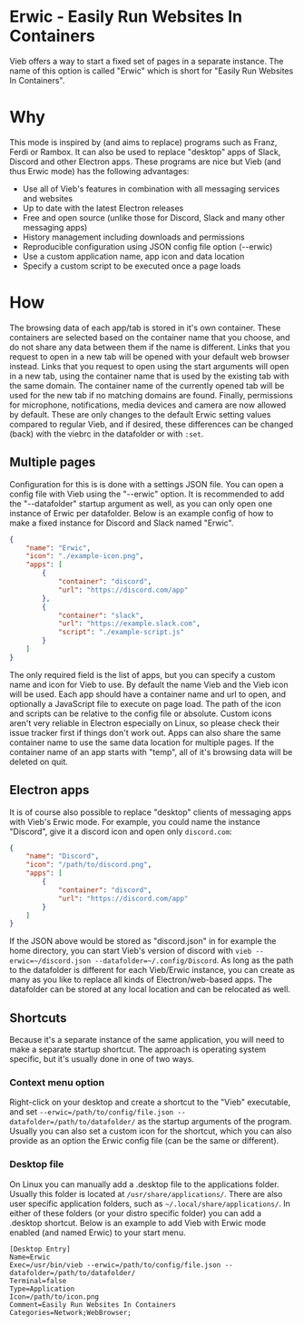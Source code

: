 Erwic - Easily Run Websites In Containers
=========================================

Vieb offers a way to start a fixed set of pages in a separate instance.
The name of this option is called "Erwic" which is short for "Easily Run Websites In Containers".

# Why

This mode is inspired by (and aims to replace) programs such as Franz, Ferdi or Rambox.
It can also be used to replace "desktop" apps of Slack, Discord and other Electron apps.
These programs are nice but Vieb (and thus Erwic mode) has the following advantages:

- Use all of Vieb's features in combination with all messaging services and websites
- Up to date with the latest Electron releases
- Free and open source (unlike those for Discord, Slack and many other messaging apps)
- History management including downloads and permissions
- Reproducible configuration using JSON config file option (--erwic)
- Use a custom application name, app icon and data location
- Specify a custom script to be executed once a page loads

# How

The browsing data of each app/tab is stored in it's own container.
These containers are selected based on the container name that you choose,
and do not share any data between them if the name is different.
Links that you request to open in a new tab will be opened with your default web browser instead.
Links that you request to open using the start arguments will open in a new tab,
using the container name that is used by the existing tab with the same domain.
The container name of the currently opened tab will be used for the new tab if no matching domains are found.
Finally, permissions for microphone, notifications, media devices and camera are now allowed by default.
These are only changes to the default Erwic setting values compared to regular Vieb,
and if desired, these differences can be changed (back) with the viebrc in the datafolder or with `:set`.

## Multiple pages

Configuration for this is is done with a settings JSON file.
You can open a config file with Vieb using the "--erwic" option.
It is recommended to add the "--datafolder" startup argument as well,
as you can only open one instance of Erwic per datafolder.
Below is an example config of how to make a fixed instance for Discord and Slack named "Erwic".

```json
{
    "name": "Erwic",
    "icon": "./example-icon.png",
    "apps": [
        {
            "container": "discord",
            "url": "https://discord.com/app"
        },
        {
            "container": "slack",
            "url": "https://example.slack.com",
            "script": "./example-script.js"
        }
    ]
}
```

The only required field is the list of apps,
but you can specify a custom name and icon for Vieb to use.
By default the name Vieb and the Vieb icon will be used.
Each app should have a container name and url to open, and optionally a JavaScript file to execute on page load.
The path of the icon and scripts can be relative to the config file or absolute.
Custom icons aren't very reliable in Electron especially on Linux,
so please check their issue tracker first if things don't work out.
Apps can also share the same container name to use the same data location for multiple pages.
If the container name of an app starts with "temp", all of it's browsing data will be deleted on quit.

## Electron apps

It is of course also possible to replace "desktop" clients of messaging apps with Vieb's Erwic mode.
For example, you could name the instance "Discord", give it a discord icon and open only `discord.com`:

```json
{
    "name": "Discord",
    "icon": "/path/to/discord.png",
    "apps": [
        {
            "container": "discord",
            "url": "https://discord.com/app"
        }
    ]
}
```

If the JSON above would be stored as "discord.json" in for example the home directory,
you can start Vieb's version of discord with `vieb --erwic=~/discord.json --datafolder=~/.config/Discord`.
As long as the path to the datafolder is different for each Vieb/Erwic instance,
you can create as many as you like to replace all kinds of Electron/web-based apps.
The datafolder can be stored at any local location and can be relocated as well.

## Shortcuts

Because it's a separate instance of the same application,
you will need to make a separate startup shortcut.
The approach is operating system specific, but it's usually done in one of two ways.

### Context menu option

Right-click on your desktop and create a shortcut to the "Vieb" executable,
and set `--erwic=/path/to/config/file.json --datafolder=/path/to/datafolder/` as the startup arguments of the program.
Usually you can also set a custom icon for the shortcut,
which you can also provide as an option the Erwic config file (can be the same or different).

### Desktop file

On Linux you can manually add a .desktop file to the applications folder.
Usually this folder is located at `/usr/share/applications/`.
There are also user specific application folders, such as `~/.local/share/applications/`.
In either of these folders (or your distro specific folder) you can add a .desktop shortcut.
Below is an example to add Vieb with Erwic mode enabled (and named Erwic) to your start menu.

```desktop
[Desktop Entry]
Name=Erwic
Exec=/usr/bin/vieb --erwic=/path/to/config/file.json --datafolder=/path/to/datafolder/
Terminal=false
Type=Application
Icon=/path/to/icon.png
Comment=Easily Run Websites In Containers
Categories=Network;WebBrowser;
```
